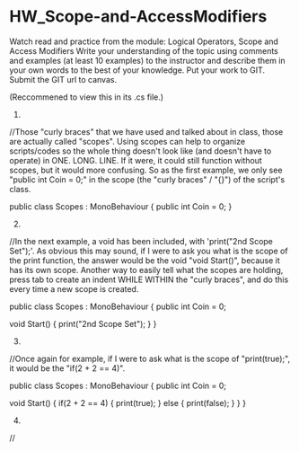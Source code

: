 # HW_Scope-and-AccessModifiers
Watch read and practice from the module: Logical Operators, Scope and Access Modifiers  Write your understanding of the topic using comments and examples (at least 10 examples) to the instructor and describe them in your own words to the best of your knowledge. Put your work to GIT. Submit the GIT url to canvas. 

(Reccommened to view this in its .cs file.)

1.

//Those "curly braces" that we have used and talked about in class, those are actually called "scopes". Using scopes can help to organize scripts/codes so the whole thing doesn't look like (and doesn't have to operate) in ONE. LONG. LINE. If it were, it could still function without scopes, but it would more confusing. So as the first example, we only see "public int Coin = 0;" in the scope (the "curly braces" / "{}") of the script's class.

public class Scopes : MonoBehaviour
{
  public int Coin = 0; 
}


2.

//In the next example, a void has been included, with 'print("2nd Scope Set");'. As obvious this may sound, if I were to ask you what is the scope of the print function, the answer would be the void "void Start()", because it has its own scope. Another way to easily tell what the scopes are holding, press tab to create an indent WHILE WITHIN the "curly braces", and do this every time a new scope is created.

public class Scopes : MonoBehaviour
{
  public int Coin = 0;
  
  void Start()
  {
    print("2nd Scope Set");
  }
}

3.

//Once again for example, if I were to ask what is the scope of "print(true);", it would be the "if(2 + 2 == 4)".

public class Scopes : MonoBehaviour
{ 
  public int Coin = 0;
  
  void Start()
  { 
    if(2 + 2 == 4)
    {
      print(true);
    }
    else
    {
      print(false);
    }
  }
}

4. 

//
